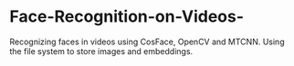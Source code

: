 # Face-Recognition-on-Videos-
Recognizing faces in videos using CosFace, OpenCV and MTCNN. Using the file system to store images and embeddings.
